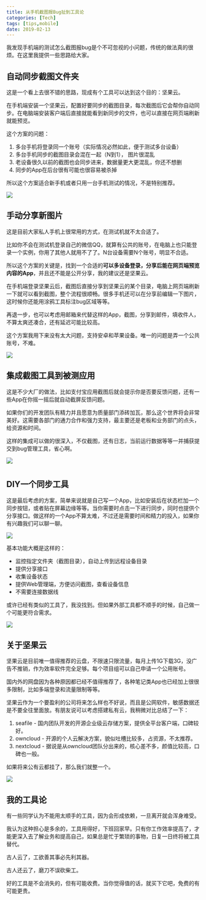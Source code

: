 ```yaml
---
title: 从手机截图报Bug扯到工具论
categories: [Tech]
tags: [tips,mobile]
date: 2019-02-13
---
```


我发现手机端的测试怎么截图报bug是个不可忽视的小问题，传统的做法真的很烦。在这里我提供一些思路给大家。

## 自动同步截图文件夹

这是一个看上去很不错的思路，现成有个工具可以达到这个目的：坚果云。

在手机端安装一个坚果云，配置好要同步的截图目录，每次截图后它会帮你自动同步。在电脑端安装客户端后直接就能看到新同步的文件，也可以直接在网页端刷新就能预览。

这个方案的问题：
1.	多台手机将登录同一个账号（实际情况必然如此，便于测试多台设备）
2.	多台手机同步的截图目录会混在一起（N到1）， 图片很混乱
3.	老设备很久以前的截图也会同步进来，数据量更大更混乱，你还不想删
4.	同步的App在后台很有可能也很容易被杀掉

所以这个方案适合新手机或者只用一台手机测试的情况，不是特别推荐。

![](https://tobyqin.github.io/images/2019-02/201901051013491325.JPG)

## 手动分享新图片

这是目前大家私人手机上很常用的方式，在测试机就不太合适了。

比如你不会在测试机登录自己的微信QQ，就算有公共的账号，在电脑上也只能登录一个实例，你用了其他人就用不了了。N台设备需要N个账号，明显不合适。

所以这个方案的关键是，找到一个合适的**可以多设备登录，分享后能在网页端预览内容的App**，并且还不能是公开分享，我的建议还是坚果云。

在手机端登录坚果云后，截图后直接分享到坚果云的某个目录，电脑上网页端刷新一下就可以看到截图，整个流程很顺畅。很多手机还可以在分享前编辑一下图片，这时候你还能用涂鸦工具标注bug区域等等。

再退一步，也可以考虑用邮箱来代替这样的App，截图，分享到邮件，填收件人，不算太爽还凑合，还有延迟可能比较高。

这个方案我用下来没有太大问题，支持安卓和苹果设备。唯一的问题是弄一个公共账号，不难。

![](https://tobyqin.github.io/images/2019-02/201901051004382311.JPG)

## 集成截图工具到被测应用

这是不少大厂的做法，比如支付宝应用截图后就会提示你是否要反馈问题，还有一些App在你摇一摇后就自动截屏反馈问题。

如果你们的开发团队有精力并且愿意为质量部门添砖加瓦，那么这个世界将会非常美好。这需要各部门的通力合作和强力支持，最主要还是老板和业务部门的点头，给资源和时间。

这样的集成可以做的很深入，不仅截图，还有日志，当前运行数据等等一并捕获提交到bug管理工具，省心啊。

![](https://tobyqin.github.io/images/2019-02/4abeb57ffe.jpg)

## DIY一个同步工具

这是最后考虑的方案，简单来说就是自己写一个App，比如安装后在状态栏加一个同步按钮，或者贴在屏幕边缘等等。当你需要时点击一下进行同步，同时也提供个分享接口。做这样的一个App不算太难，不过还是需要时间和精力的投入，如果你有兴趣我们可以聊一聊。

![](https://tobyqin.github.io/images/2019-02/201901141355323283.png)

基本功能大概是这样的：

- 监控指定文件夹（截图目录），自动上传到远程设备目录
- 提供分享接口
- 收集设备状态
- 提供Web管理端，方便访问截图，查看设备信息
- 不需要连接数据线

或许已经有类似的工具了，我没找到。但如果外部工具都不顺手的时候，自己做一个可能更符合需求。

![](https://tobyqin.github.io/images/bee265372c.jpg)

## 关于坚果云

坚果云是目前唯一值得推荐的云盘，不限速只限流量，每月上传1G下载3G，没广告不推销，作为效率软件完全足够。每个项目组可以自己申请一个公用账号。

国内外的网盘因为各种原因都已经不值得推荐了，各种笔记类App也已经加上很很多限制，比如多端登录和流量限制等等。

坚果云作为一个要盈利的公司将来怎么样也不好说，而且是公网软件，敏感数据还是不要全往里面放。有朋友说可以考虑搭建私有云，我稍微对比总结了一下：

1. seafile - 国内团队开发的开源企业级云存储方案，提供全平台客户端，口碑较好。
2. owncloud - 开源的个人云解决方案，貌似吐槽比较多，占资源，不太推荐。
3. nextcloud - 据说是从owncloud团队分出来的，核心差不多，颜值比较高，口碑也一般。

如果将来公有云都挂了，那么我们就整一个。

![](https://tobyqin.github.io/images/201901051016009569.jpg)

## 我的工具论

有一些同学认为不能用太顺手的工具，因为会形成依赖，一旦离开就会浑身难受。

我认为这种担心是多余的，工具用得好，下班回家早。只有你工作效率提高了，才能更深入去了解业务和提高自己，如果总是忙于繁琐的事物，日复一日终将被工具替代。

古人云了，工欲善其事必先利其器。

古人还云了，磨刀不误砍柴工。

好的工具是不会消失的，但有可能收费。当你觉得值的话，就买下它吧，免费的有可能更贵。